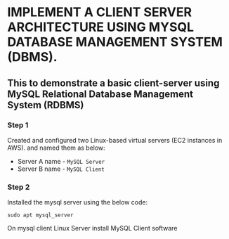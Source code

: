 
# **IMPLEMENT A CLIENT SERVER ARCHITECTURE USING MYSQL DATABASE MANAGEMENT SYSTEM (DBMS).**

## This to demonstrate a basic client-server using MySQL Relational Database Management System (RDBMS)

### Step 1

Created and configured two Linux-based virtual servers (EC2 instances in AWS). and named them as below:
- Server A name - `MySQL Server`
- Server B name - `MySQL Client`


### Step 2

Installed the mysql server using the below code:

`sudo apt mysql_server`



On mysql client Linux Server install MySQL Client software
